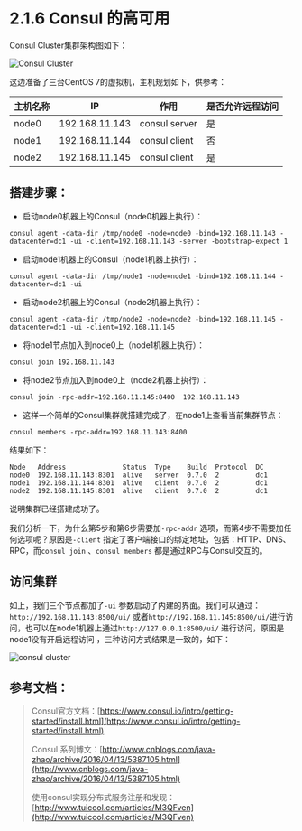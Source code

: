 # 2.1.6 Consul 的高可用

Consul Cluster集群架构图如下：

![Consul Cluster](learn-java/learn-spring-cloud/wiki/distimages/consul-3.png)



这边准备了三台CentOS 7的虚拟机，主机规划如下，供参考：

| 主机名称  | IP             | 作用            | 是否允许远程访问 |
| ----- | -------------- | ------------- | -------- |
| node0 | 192.168.11.143 | consul server | 是        |
| node1 | 192.168.11.144 | consul client | 否        |
| node2 | 192.168.11.145 | consul client | 是        |



## 搭建步骤：

* 启动node0机器上的Consul（node0机器上执行）：

```shell
consul agent -data-dir /tmp/node0 -node=node0 -bind=192.168.11.143 -datacenter=dc1 -ui -client=192.168.11.143 -server -bootstrap-expect 1
```
* 启动node1机器上的Consul（node1机器上执行）：

```shell
consul agent -data-dir /tmp/node1 -node=node1 -bind=192.168.11.144 -datacenter=dc1 -ui
```
* 启动node2机器上的Consul（node2机器上执行）：

```shell
consul agent -data-dir /tmp/node2 -node=node2 -bind=192.168.11.145 -datacenter=dc1 -ui -client=192.168.11.145
```
* 将node1节点加入到node0上（node1机器上执行）：

```shell
consul join 192.168.11.143
```
* 将node2节点加入到node0上（node2机器上执行）：

```shell
consul join -rpc-addr=192.168.11.145:8400  192.168.11.143
```
* 这样一个简单的Consul集群就搭建完成了，在node1上查看当前集群节点：

```shell
consul members -rpc-addr=192.168.11.143:8400
```

结果如下：

```shell
Node   Address              Status  Type    Build  Protocol  DC
node0  192.168.11.143:8301  alive   server  0.7.0  2         dc1
node1  192.168.11.144:8301  alive   client  0.7.0  2         dc1
node2  192.168.11.145:8301  alive   client  0.7.0  2         dc1
```
说明集群已经搭建成功了。

我们分析一下，为什么第5步和第6步需要加`-rpc-addr` 选项，而第4步不需要加任何选项呢？原因是`-client` 指定了客户端接口的绑定地址，包括：HTTP、DNS、RPC，而`consul join` 、`consul members` 都是通过RPC与Consul交互的。



## 访问集群

如上，我们三个节点都加了`-ui` 参数启动了内建的界面。我们可以通过：`http://192.168.11.143:8500/ui/` 或者`http://192.168.11.145:8500/ui/`进行访问，也可以在node1机器上通过`http://127.0.0.1:8500/ui/` 进行访问，原因是node1没有开启远程访问 ，三种访问方式结果是一致的，如下：

![consul cluster](learn-java/learn-spring-cloud/wiki/distimages/consul-2.png)





## 参考文档：
>  Consul官方文档：[https://www.consul.io/intro/getting-started/install.html](https://www.consul.io/intro/getting-started/install.html)
>
>  Consul 系列博文：[http://www.cnblogs.com/java-zhao/archive/2016/04/13/5387105.html](http://www.cnblogs.com/java-zhao/archive/2016/04/13/5387105.html)
>
>  使用consul实现分布式服务注册和发现：[http://www.tuicool.com/articles/M3QFven](http://www.tuicool.com/articles/M3QFven)


